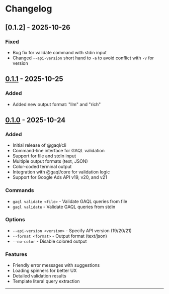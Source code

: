 # Changelog

## [0.1.2] - 2025-10-26

### Fixed

- Bug fix for validate command with stdin input
- Changed `--api-version` short hand to `-a` to avoid conflict with `-v` for version

## [0.1.1] - 2025-10-25

### Added

- Added new output format: "llm" and "rich"

## [0.1.0] - 2025-10-24

### Added

- Initial release of @gaql/cli
- Command-line interface for GAQL validation
- Support for file and stdin input
- Multiple output formats (text, JSON)
- Color-coded terminal output
- Integration with @gaql/core for validation logic
- Support for Google Ads API v19, v20, and v21

### Commands

- `gaql validate <file>` - Validate GAQL queries from file
- `gaql validate` - Validate GAQL queries from stdin

### Options

- `--api-version <version>` - Specify API version (19/20/21)
- `--format <format>` - Output format (text/json)
- `--no-color` - Disable colored output

### Features

- Friendly error messages with suggestions
- Loading spinners for better UX
- Detailed validation results
- Template literal query extraction

---

[0.1.1]: https://github.com/kage1020/google-ads-query-language/releases/tag/cli-v0.1.1
[0.1.0]: https://github.com/kage1020/google-ads-query-language/releases/tag/cli-v0.1.0
